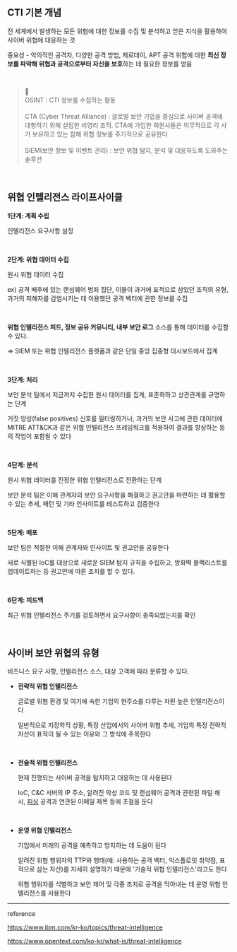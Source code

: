 ## CTI 기본 개념

전 세계에서 발생하는 모든 위협에 대한 정보를 수집 및 분석하고 얻은 지식을 활용하여 사이버 위협에 대응하는 것

중요성 - 악의적인 공격자, 다양한 공격 방법, 제로데이, APT 공격 위험에 대한 **최신 정보를 파악해 위협과 공격으로부터 자신을 보호**하는 데 필요한 정보를 얻음 

<br>

> 📝 <br>
OSINT : CTI 정보를 수집하는 활동 <br><br>
CTA (Cyber Threat Alliance) : 글로벌 보안 기업을 중심으로 사이버 공격에 대항하기 위해 설립한 비영리 조직. CTA에 가입한 회원사들은 의무적으로 각 사가 보유하고 있는 침해 위협 정보를 주기적으로 공유한다<br><br>
SIEM(보안 정보 및 이벤트 관리) : 보안 위협 탐지, 분석 및 대응하도록 도와주는 솔루션

<br>

## **위협 인텔리전스 라이프사이클**

**1단계: 계획 수립**

인텔리전스 요구사항 설정

<br>

**2단계: 위협 데이터 수집**

원시 위협 데이터 수집

ex) 공격 배후에 있는 랜섬웨어 범죄 집단, 이들이 과거에 표적으로 삼았던 조직의 유형, 과거의 피해자를 감염시키는 데 이용했던 공격 벡터에 관한 정보를 수집

<br>

**위협 인텔리전스 피드, 정보 공유 커뮤니티, 내부 보안 로그** 소스를 통해 데이터를 수집할 수 있다.

⇒ SIEM 또는 위협 인텔리전스 플랫폼과 같은 단일 중앙 집중형 대시보드에서 집계

<br>

**3단계: 처리**

보안 분석 팀에서 지금까지 수집한 원시 데이터를 집계, 표준화하고 상관관계를 규명하는 단계

거짓 양성(false positives) 신호를 필터링하거나, 과거의 보안 사고에 관한 데이터에 MITRE ATT&CK과 같은 위협 인텔리전스 프레임워크를 적용하여 결과를 향상하는 등의 작업이 포함될 수 있다

<br>

**4단계: 분석**

원시 위협 데이터를 진정한 위협 인텔리전스로 전환하는 단계

보안 분석 팀은 이해 관계자의 보안 요구사항을 해결하고 권고안을 마련하는 데 활용할 수 있는 추세, 패턴 및 기타 인사이트를 테스트하고 검증한다

<br>

**5단계: 배포**

보안 팀은 적절한 이해 관계자와 인사이트 및 권고안을 공유한다

새로 식별된 IoC를 대상으로 새로운 SIEM 탐지 규칙을 수립하고, 방화벽 블랙리스트를 업데이트하는 등 권고안에 따른 조치를 할 수 있다.

<br>

**6단계: 피드백**

최근 위협 인텔리전스 주기를 검토하면서 요구사항이 충족되었는지를 확인

<br>

## **사이버 보안 위협의 유형**

비즈니스 요구 사항, 인텔리전스 소스, 대상 고객에 따라 분류할 수 있다.

- **전략적 위협 인텔리전스**
    
    글로벌 위협 환경 및 여기에 속한 기업의 현주소를 다루는 차원 높은 인텔리전스이다
    
    일반적으로 지정학적 상황, 특정 산업에서의 사이버 위협 추세, 기업의 특정 전략적 자산이 표적이 될 수 있는 이유와 그 방식에 주목한다

  <br>
    
- **전술적 위협 인텔리전스**
    
    현재 진행되는 사이버 공격을 탐지하고 대응하는 데 사용된다
    
    IoC, C&C 서버의 IP 주소, 알려진 악성 코드 및 랜섬웨어 공격과 관련된 파일 해시, [피싱](https://www.ibm.com/kr-ko/topics/phishing) 공격과 연관된 이메일 제목 등에 초점을 둔다

  <br>
    
- **운영 위협 인텔리전스**
    
    기업에서 미래의 공격을 예측하고 방지하는 데 도움이 된다
    
    알려진 위협 행위자의 TTP와 행태(예: 사용하는 공격 벡터, 익스플로잇 취약점, 표적으로 삼는 자산)를 자세히 설명하기 때문에 '기술적 위협 인텔리전스'라고도 한다
    
    위협 행위자를 식별하고 보안 제어 및 각종 조치로 공격을 막아내는 데 운영 위협 인텔리전스를 사용한다
    

---

reference

https://www.ibm.com/kr-ko/topics/threat-intelligence 

https://www.opentext.com/ko-kr/what-is/threat-intelligence
